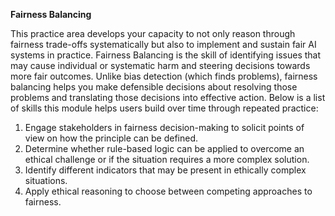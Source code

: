 **Fairness Balancing**

This practice area develops your capacity to not only reason through fairness trade-offs systematically but also to implement and sustain fair AI systems in practice. Fairness Balancing is the skill of identifying issues that may cause individual or systematic harm and steering decisions towards more fair outcomes. Unlike bias detection (which finds problems), fairness balancing helps you make defensible decisions about resolving those problems and translating those decisions into effective action. Below is a list of skills this module helps users build over time through repeated practice:
1.	Engage stakeholders in fairness decision-making to solicit points of view on how the principle can be defined.
2.	Determine whether rule-based logic can be applied to overcome an ethical challenge or if the situation requires a more complex solution.
3.	Identify different indicators that may be present in ethically complex situations.
4.	Apply ethical reasoning to choose between competing approaches to fairness.
